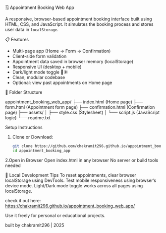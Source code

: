 🗓️ Appointment Booking Web App

A responsive, browser-based appointment booking interface built using HTML, CSS, and JavaScript. It simulates the booking process and stores user data in `localStorage`.

📋 Features

- Multi-page app (Home → Form → Confirmation)
- Client-side form validation
- Appointment data saved in browser memory (localStorage)
- Responsive UI (desktop + mobile)
- Dark/light mode toggle 🌙☀️
- Clean, modular codebase
- Optional: view past appointments on Home page

 📁 Folder Structure

appointment_booking_web_app/
├── index.html (Home page)
├── form.html (Appointment form page)
├── confirmation.html (Confirmation page)
├── assets/
│ ├── style.css (Stylesheet)
│ └── script.js (JavaScript logic)
└── readme.txt


 Setup Instructions

1. Clone or Download:
   ```bash
   git clone https://github.com/chakramit296.github.io/appointment_booking_web_app.git
   cd appointment_booking_app

2.Open in Browser
Open index.html in any browser
No server or build tools needed

🧪 Local Development Tips
To reset appointments, clear browser localStorage using DevTools.
Test mobile responsiveness using browser’s device mode.
Light/Dark mode toggle works across all pages using localStorage.

check it out here: https://chakramit296.github.io/appointment_booking_web_app/

Use it freely for personal or educational projects.

built by chakramit296 | 2025
